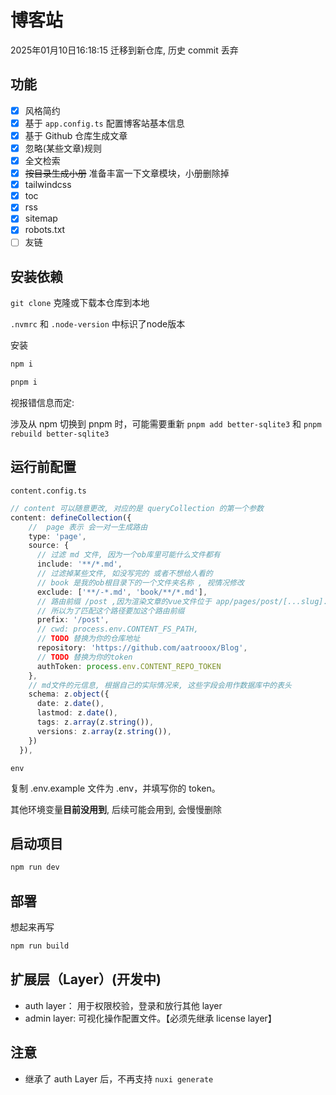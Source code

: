 # 博客站

2025年01月10日16:18:15 迁移到新仓库, 历史 commit 丢弃

## 功能

- [x] 风格简约
- [x] 基于 `app.config.ts` 配置博客站基本信息
- [x] 基于 Github 仓库生成文章
- [x] 忽略(某些文章)规则 
- [x] 全文检索
- [x] ~~按目录生成小册~~ 准备丰富一下文章模块，小册删除掉
- [x] tailwindcss
- [x] toc
- [x] rss
- [x] sitemap
- [x] robots.txt
- [ ] 友链

## 安装依赖

`git clone` 克隆或下载本仓库到本地

`.nvmrc` 和 `.node-version` 中标识了node版本

安装

```bash
npm i 

pnpm i 

```

视报错信息而定:

涉及从 npm 切换到 pnpm 时，可能需要重新 `pnpm add better-sqlite3` 和 `pnpm rebuild better-sqlite3`


## 运行前配置

`content.config.ts`

```ts
// content 可以随意更改, 对应的是 queryCollection 的第一个参数
content: defineCollection({
    //  page 表示 会一对一生成路由
    type: 'page',
    source: {
      // 过滤 md 文件, 因为一个ob库里可能什么文件都有
      include: '**/*.md',
      // 过滤掉某些文件, 如没写完的 或者不想给人看的
      // book 是我的ob根目录下的一个文件夹名称 , 视情况修改
      exclude: ['**/-*.md', 'book/**/*.md'],
      // 路由前缀 /post ,因为渲染文章的vue文件位于 app/pages/post/[...slug].vue
      // 所以为了匹配这个路径要加这个路由前缀
      prefix: '/post',
      // cwd: process.env.CONTENT_FS_PATH,
      // TODO 替换为你的仓库地址
      repository: 'https://github.com/aatrooox/Blog',
      // TODO 替换为你的token
      authToken: process.env.CONTENT_REPO_TOKEN
    },
    // md文件的元信息, 根据自己的实际情况来, 这些字段会用作数据库中的表头
    schema: z.object({
      date: z.date(),
      lastmod: z.date(),
      tags: z.array(z.string()),
      versions: z.array(z.string()),
    })
  }),
```

`env`

复制 .env.example 文件为 .env，并填写你的 token。

其他环境变量**目前没用到**, 后续可能会用到, 会慢慢删除

## 启动项目

```bash
npm run dev
```

## 部署

想起来再写

```bash
npm run build
```
## 扩展层（Layer）(开发中)

- auth layer： 用于权限校验，登录和放行其他 layer
- admin layer: 可视化操作配置文件。【必须先继承 license layer】

## 注意

- 继承了 auth Layer 后，不再支持 `nuxi generate`